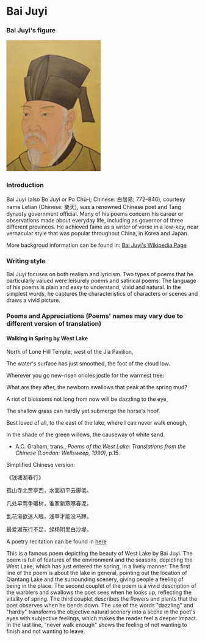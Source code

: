 # Bai Juyi

### Bai Juyi's figure

![](baijy.JPG)

### Introduction

Bai Juyi (also Bo Juyi or Po Chü-i; Chinese: 白居易; 772–846), courtesy name Letian (Chinese: 樂天), was a renowned Chinese poet and Tang dynasty government official. Many of his poems concern his career or observations made about everyday life, including as governor of three different provinces. He achieved fame as a writer of verse in a low-key, near vernacular style that was popular throughout China, in Korea and Japan. 

More backgroud information can be found in: [Bai Juyi's Wikipedia Page](https://en.wikipedia.org/wiki/Bai_Juyi)

### Writing style

Bai Juyi focuses on both realism and lyricism. Two types of poems that he particularly valued were leisurely poems and satirical poems. The language of his poems is plain and easy to understand, vivid and natural. In the simplest words, he captures the characteristics of characters or scenes and draws a vivid picture.


### Poems and Appreciations (Poems' names may vary due to different version of translation)

#### Walking in Spring by West Lake

North of Lone Hill Temple, west of the Jia Pavilion,

The water's surface has just smoothed, the foot of the cloud low.

Wherever you go new-risen orioles jostle for the warmest tree:

What are they after, the newborn swallows that peak at the spring mud?

A riot of blossoms not long from now will be dazzling to the eye,

The shallow grass can hardly yet submerge the horse's hoof.

Best loved of all, to the east of the lake, where I can never walk enough,

In the shade of the green willows, the causeway of white sand.


- A.C. Graham, trans., *Poems of the West Lake: Translations from the Chinese (London: Wellsweep, 1990)*, p.15.

Simplified Chinese version:

《钱塘湖春行》

孤山寺北贾亭西，水面初平云脚低。

几处早莺争暖树，谁家新燕啄春泥。

乱花渐欲迷人眼，浅草才能没马蹄。

最爱湖东行不足，绿杨阴里白沙堤。


A poetry recitation can be found in [here](https://www.youtube.com/watch?v=OquMyl0E-yY)


This is a famous poem depicting the beauty of West Lake by Bai Juyi. The poem is full of features of the environment and the seasons, depicting the West Lake, which has just entered the spring, in a lively manner. The first line of the poem is about the lake in general, pointing out the location of Qiantang Lake and the surrounding scenery, giving people a feeling of being in the place. The second couplet of the poem is a vivid description of the warblers and swallows the poet sees when he looks up, reflecting the vitality of spring. The third couplet describes the flowers and plants that the poet observes when he bends down. The use of the words "dazzling" and "hardly" transforms the objective natural scenery into a scene in the poet's eyes with subjective feelings, which makes the reader feel a deeper impact. In the last line, "never walk enough" shows the feeling of not wanting to finish and not wanting to leave.
